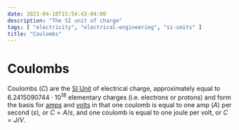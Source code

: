 ```yaml
---
date: 2021-04-10T15:54:43-04:00
description: "The SI unit of charge"
tags: [ "electricity", "electrical-engineering", "si-units" ]
title: "Coulombs"
---
```


# Coulombs

Coulombs ($C$) are the [SI Unit](si-units.md) of electrical charge, approximately equal to $6.2415090744 \cdot 10^{18}$ elementary charges (i.e. electrons or protons) and form the basis for [amps](current.md) and [volts](voltage.md) in that one coulomb is equal to one amp ($A$) per second ($s$), or $C = A/s$, and one coulomb is equal to one joule per volt, or $C = J/V$.
